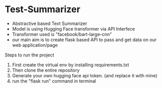 # Test-Summarizer
- Abstractive based Text Summarizer
- Model is using Hugging Face transformer via API Interfece
- Transformer used is "facebook/bart-large-cnn"
- our main aim is to create flask based API to pass and get data on our web application/page

Steps to run the project
1. First create the virtual env by installing requirements.txt
2. Then clone the entire repository
3. Generate your own hugging face api token. (and replace it with mine)
4. run the "flask run" command in terminal
